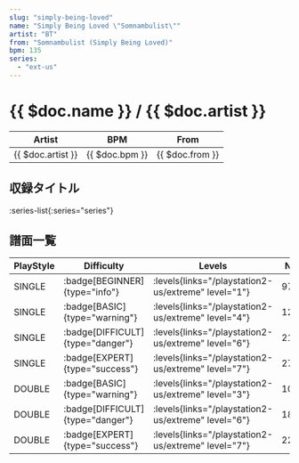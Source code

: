 ```yaml
---
slug: "simply-being-loved"
name: "Simply Being Loved \"Somnambulist\""
artist: "BT"
from: "Somnambulist (Simply Being Loved)"
bpm: 135
series:
  - "ext-us"
---
```


# {{ $doc.name }} / {{ $doc.artist }}

|Artist|BPM|From|
|------|---|----|
|{{ $doc.artist }}|{{ $doc.bpm }}|{{ $doc.from }}|

## 収録タイトル

:series-list{:series="series"}

## 譜面一覧

|PlayStyle|Difficulty|Levels|Notes|Movie|
|---------|----------|------|-----|-----|
|SINGLE| :badge[BEGINNER]{type="info"}| :levels{links="/playstation2-us/extreme" level="1"}|97/0||
|SINGLE| :badge[BASIC]{type="warning"}| :levels{links="/playstation2-us/extreme" level="4"}|126/25||
|SINGLE| :badge[DIFFICULT]{type="danger"}| :levels{links="/playstation2-us/extreme" level="6"}|212/39||
|SINGLE| :badge[EXPERT]{type="success"}| :levels{links="/playstation2-us/extreme" level="7"}|270/59||
|DOUBLE| :badge[BASIC]{type="warning"}| :levels{links="/playstation2-us/extreme" level="3"}|107/17||
|DOUBLE| :badge[DIFFICULT]{type="danger"}| :levels{links="/playstation2-us/extreme" level="6"}|188/63||
|DOUBLE| :badge[EXPERT]{type="success"}| :levels{links="/playstation2-us/extreme" level="7"}|220/57||
